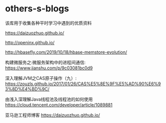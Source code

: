 # others-s-blogs
该库用于收集各种平时学习中遇到的优质资料

https://daizuozhuo.github.io/ 

http://openinx.github.io/

http://hbasefly.com/2019/10/18/hbase-memstore-evolution/

构建微服务之:微服务架构中的进程间通信: https://www.jianshu.com/p/9c03081bc0d9 

深入理解JVM之CAS原子操作（九）: https://zouzls.github.io/2017/01/26/CAS%E5%8E%9F%E5%AD%90%E6%93%8D%E4%BD%9C/

由浅入深理解Java线程池及线程池的如何使用 https://cloud.tencent.com/developer/article/1089881

亚马逊工程师博客 https://daizuozhuo.github.io/

